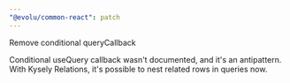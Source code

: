 ```yaml
---
"@evolu/common-react": patch
---
```


Remove conditional queryCallback

Conditional useQuery callback wasn't documented, and it's an antipattern. With Kysely Relations, it's possible to nest related rows in queries now.
